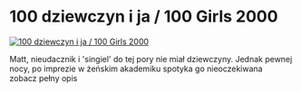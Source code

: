 100 dziewczyn i ja / 100 Girls 2000 
=============
[![100 dziewczyn i ja / 100 Girls 2000 ](http://vidos.pl/images/player.gif)](http://vidos.pl/100-dziewczyn-i-ja-100-girls-2000)

 Matt, nieudacznik i 'singiel' do tej pory nie miał dziewczyny. Jednak pewnej nocy, po imprezie w żeńskim akademiku spotyka go nieoczekiwana zobacz pełny opis
